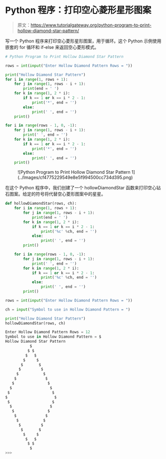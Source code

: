 # Python 程序：打印空心菱形星形图案

> 原文：<https://www.tutorialgateway.org/python-program-to-print-hollow-diamond-star-pattern/>

写一个 Python 程序来打印空心菱形星形图案，用于循环。这个 Python 示例使用嵌套的 for 循环和 if-else 来返回空心菱形模式。

```py
# Python Program to Print Hollow Diamond Star Pattern

rows = int(input("Enter Hollow Diamond Pattern Rows = "))

print("Hollow Diamond Star Pattern") 
for i in range(1, rows + 1):
    for j in range(1, rows - i + 1):
        print(end = ' ')
    for k in range(1, 2 * i):
        if k == 1 or k == i * 2 - 1:
            print('*', end = '')
        else:
            print(' ', end = '')
    print()

for i in range(rows - 1, 0, -1):
    for j in range(1, rows - i + 1):
        print(' ', end = '')
    for k in range(1, 2 * i):
        if k == 1 or k == i * 2 - 1:
            print('*', end = '')
        else:
            print(' ', end = '')
    print()
```

<figure class="wp-block-image size-large">![Python Program to Print Hollow Diamond Star Pattern 1](../Images/cf4775229549e8e5f994500cc734d395.png)</figure>

在这个 Python 程序中，我们创建了一个 hollowDiamondStar 函数来打印空心钻石图案。给定的符号将代替空心菱形图案中的星星。

```py
def hollowDiamondStar(rows, ch):
    for i in range(1, rows + 1):
        for j in range(1, rows - i + 1):
            print(end = ' ')
        for k in range(1, 2 * i):
            if k == 1 or k == i * 2 - 1:
                print('%c' %ch, end = '')
            else:
                print(' ', end = '')
        print()

    for i in range(rows - 1, 0, -1):
        for j in range(1, rows - i + 1):
            print(' ', end = '')
        for k in range(1, 2 * i):
            if k == 1 or k == i * 2 - 1:
                print('%c' %ch, end = '')
            else:
                print(' ', end = '')
        print()

rows = int(input("Enter Hollow Diamond Pattern Rows = "))

ch = input("Symbol to use in Hollow Diamond Pattern = ")

print("Hollow Diamond Star Pattern")
hollowDiamondStar(rows, ch)
```

```py
Enter Hollow Diamond Pattern Rows = 12
Symbol to use in Hollow Diamond Pattern = $
Hollow Diamond Star Pattern
           $
          $ $
         $   $
        $     $
       $       $
      $         $
     $           $
    $             $
   $               $
  $                 $
 $                   $
$                     $
 $                   $
  $                 $
   $               $
    $             $
     $           $
      $         $
       $       $
        $     $
         $   $
          $ $
           $
>>> 
```